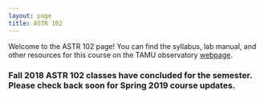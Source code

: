 ```yaml
---
layout: page
title: ASTR 102
---
```


Welcome to the ASTR 102 page! You can find the syllabus, lab manual, and other resources for this course on the TAMU observatory [webpage](http://observatory.tamu.edu/courses/observational/).

### Fall 2018 ASTR 102 classes have concluded for the semester. Please check back soon for Spring 2019 course updates.
